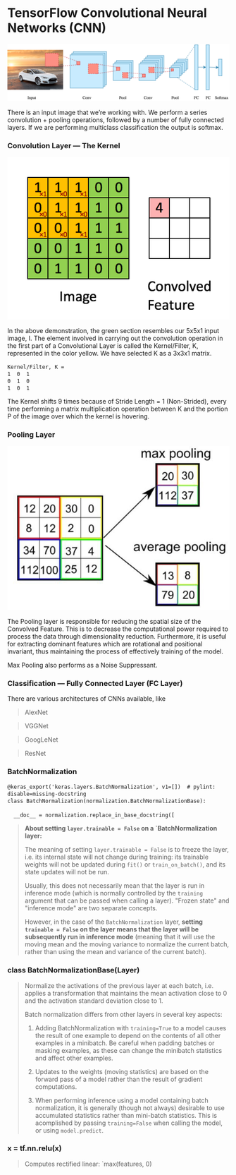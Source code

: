 
TensorFlow Convolutional Neural Networks (CNN) 
===================

![enter image description here](https://github.com/VickyFengYu/vickyfengyu.github.io/blob/master/image/tensorflow/cnn.png?raw=true)


There is an input image that we’re working with. We perform a series convolution + pooling operations, followed by a number of fully connected layers. If we are performing multiclass classification the output is softmax.

### <i class="icon-file"></i> Convolution Layer — The Kernel

![enter image description here](https://github.com/VickyFengYu/vickyfengyu.github.io/blob/master/image/tensorflow/cnn-convolution-layer.gif?raw=true)


In the above demonstration, the green section resembles our 5x5x1 input image, I. The element involved in carrying out the convolution operation in the first part of a Convolutional Layer is called the Kernel/Filter, K, represented in the color yellow. We have selected K as a 3x3x1 matrix.

```
Kernel/Filter, K = 
1  0  1
0  1  0
1  0  1
```

The Kernel shifts 9 times because of Stride Length = 1 (Non-Strided), every time performing a matrix multiplication operation between K and the portion P of the image over which the kernel is hovering.


### <i class="icon-file"></i> Pooling Layer

![enter image description here](https://github.com/VickyFengYu/vickyfengyu.github.io/blob/master/image/tensorflow/cnn-pooling-layer.jpeg?raw=true)


The Pooling layer is responsible for reducing the spatial size of the Convolved Feature. This is to decrease the computational power required to process the data through dimensionality reduction. Furthermore, it is useful for extracting dominant features which are rotational and positional invariant, thus maintaining the process of effectively training of the model.

Max Pooling also performs as a Noise Suppressant.


### <i class="icon-file"></i> Classification — Fully Connected Layer (FC Layer)

There are various architectures of CNNs available, like

> AlexNet

> VGGNet

> GoogLeNet

> ResNet


### <i class="icon-file"></i> BatchNormalization

```
@keras_export('keras.layers.BatchNormalization', v1=[])  # pylint: disable=missing-docstring
class BatchNormalization(normalization.BatchNormalizationBase):

  __doc__ = normalization.replace_in_base_docstring([
``` 

>**About setting `layer.trainable = False` on a `BatchNormalization layer:**
>
> The meaning of setting `layer.trainable = False` is to freeze the layer,
> i.e. its internal state will not change during training:
> its trainable weights will not be updated
> during `fit()` or `train_on_batch()`, and its state updates will not be run.
>
> Usually, this does not necessarily mean that the layer is run in inference
> mode (which is normally controlled by the `training` argument that can
> be passed when calling a layer). "Frozen state" and "inference mode"
> are two separate concepts.
>
> However, in the case of the `BatchNormalization` layer, **setting
> `trainable = False` on the layer means that the layer will be
> subsequently run in inference mode** (meaning that it will use
> the moving mean and the moving variance to normalize the current batch,
> rather than using the mean and variance of the current batch).

### <i class="icon-file"></i> class BatchNormalizationBase(Layer)

> Normalize the activations of the previous layer at each batch,
> i.e. applies a transformation that maintains the mean activation
> close to 0 and the activation standard deviation close to 1.
>
> Batch normalization differs from other layers in several key aspects:
>
> 1) Adding BatchNormalization with `training=True` to a model causes the
> result of one example to depend on the contents of all other examples in a
> minibatch. Be careful when padding batches or masking examples, as these can
> change the minibatch statistics and affect other examples.
>
> 2) Updates to the weights (moving statistics) are based on the forward pass
> of a model rather than the result of gradient computations.
>
> 3) When performing inference using a model containing batch normalization, it
> is generally (though not always) desirable to use accumulated statistics
> rather than mini-batch statistics. This is acomplished by passing
> `training=False` when calling the model, or using `model.predict`.

### <i class="icon-file"></i> x = tf.nn.relu(x)

> Computes rectified linear: `max(features, 0)